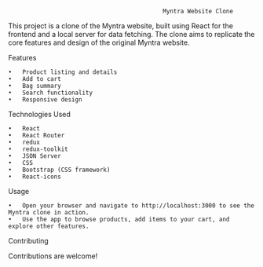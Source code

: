                                                 Myntra Website Clone

This project is a clone of the Myntra website, built using React for the frontend and a local server for data fetching. The clone aims to replicate the core features and design of the original Myntra website.

Features

	•	Product listing and details
	•	Add to cart
	•	Bag summary
	•	Search functionality
	•	Responsive design

Technologies Used

	•	React
	•	React Router
	•	redux
	•	redux-toolkit
	•	JSON Server
	•	CSS
	•	Bootstrap (CSS framework)
	•	React-icons

 Usage

	•	Open your browser and navigate to http://localhost:3000 to see the Myntra clone in action.
	•	Use the app to browse products, add items to your cart, and explore other features.

 Contributing

Contributions are welcome!
